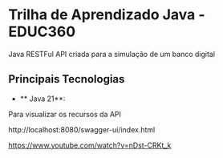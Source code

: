 # Trilha de Aprendizado Java - EDUC360

Java RESTFul API criada para a simulação de um banco digital 

## Principais Tecnologias 
- ** Java 21**:

Para visualizar os recursos da API

http://localhost:8080/swagger-ui/index.html


https://www.youtube.com/watch?v=nDst-CRKt_k  




